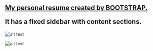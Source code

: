 <H2><a href="https://ladywinterd.github.io/">My personal resume created by BOOTSTRAP.</a><br>

It has a fixed sidebar with content sections.</H2>

![alt text](https://github.com/LovelyEmma/LovelyEmma.github.io/blob/master/img/About.JPG)

![alt text](https://github.com/LovelyEmma/LovelyEmma.github.io/blob/master/img/Projects.JPG)

